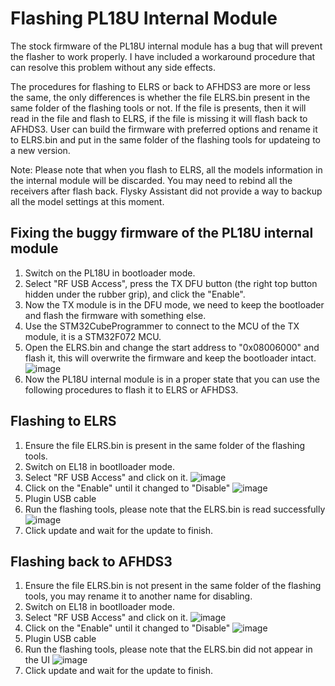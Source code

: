 # Flashing PL18U Internal Module
The stock firmware of the PL18U internal module has a bug that will prevent the flasher to work properly.
I have included a workaround procedure that can resolve this problem without any side effects.

The procedures for flashing to ELRS or back to AFHDS3 are more or less the same,
the only differences is whether the file ELRS.bin present in the same folder of the flashing tools or not.
If the file is presents, then it will read in the file and flash to ELRS, if the file is missing it will flash back to AFHDS3.
User can build the firmware with preferred options and rename it to ELRS.bin and put in the same folder of the flashing tools for updateing to a new version.

Note: Please note that when you flash to ELRS, all the models information in the internal module will be discarded. You may need to rebind all the receivers after flash back.  Flysky Assistant did not provide a way to backup all the model settings at this moment.

## Fixing the buggy firmware of the PL18U internal module
1. Switch on the PL18U in bootloader mode.
2. Select "RF USB Access", press the TX DFU button (the right top button hidden under the rubber grip), and click the "Enable".
3. Now the TX module is in the DFU mode, we need to keep the bootloader and flash the firmware with something else.
4. Use the STM32CubeProgrammer to connect to the MCU of the TX module, it is a STM32F072 MCU.
5. Open the ELRS.bin and change the start address to "0x08006000" and flash it, this will overwrite the firmware and keep the bootloader intact.
   ![image](https://github.com/richardclli/Flysky-ELRS/blob/main/docs/images/pl18u-fix.png)
6. Now the PL18U internal module is in a proper state that you can use the following procedures to flash it to ELRS or AFHDS3.

## Flashing to ELRS
1. Ensure the file ELRS.bin is present in the same folder of the flashing tools.
2. Switch on EL18 in bootlloader mode.
3. Select "RF USB Access" and click on it.
   ![image](https://github.com/richardclli/Flysky-ELRS/blob/main/docs/images/EL18-flash1.jpg)
4. Click on the "Enable" until it changed to "Disable"
   ![image](https://github.com/richardclli/Flysky-ELRS/blob/main/docs/images/EL18-flash2.jpg)
5. Plugin USB cable
6. Run the flashing tools, please note that the ELRS.bin is read successfully
   ![image](https://github.com/richardclli/Flysky-ELRS/blob/main/docs/images/EL18-flash3.png)
7. Click update and wait for the update to finish.

## Flashing back to AFHDS3
1. Ensure the file ELRS.bin is not present in the same folder of the flashing tools, you may rename it to another name for disabling.
2. Switch on EL18 in bootlloader mode.
3. Select "RF USB Access" and click on it.
   ![image](https://github.com/richardclli/Flysky-ELRS/blob/main/docs/images/EL18-flash1.jpg)
4. Click on the "Enable" until it changed to "Disable"
   ![image](https://github.com/richardclli/Flysky-ELRS/blob/main/docs/images/EL18-flash2.jpg)
5. Plugin USB cable
6. Run the flashing tools, please note that the ELRS.bin did not appear in the UI
   ![image](https://github.com/richardclli/Flysky-ELRS/blob/main/docs/images/EL18-flash4.png)
7. Click update and wait for the update to finish.

